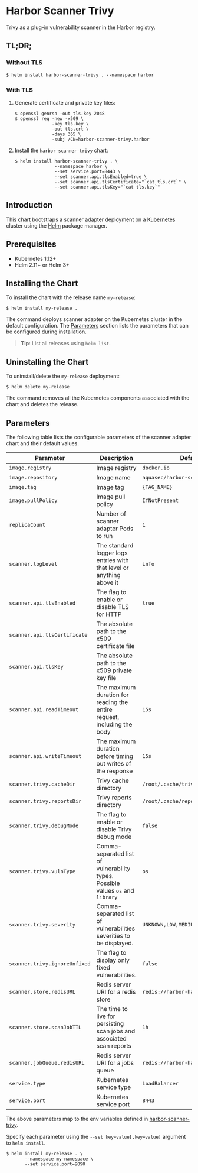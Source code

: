 # Harbor Scanner Trivy

Trivy as a plug-in vulnerability scanner in the Harbor registry.

## TL;DR;

### Without TLS

```
$ helm install harbor-scanner-trivy . --namespace harbor
```

### With TLS

1. Generate certificate and private key files:
   ```
   $ openssl genrsa -out tls.key 2048
   $ openssl req -new -x509 \
                 -key tls.key \
                 -out tls.crt \
                 -days 365 \
                 -subj /CN=harbor-scanner-trivy.harbor
   ```
2. Install the `harbor-scanner-trivy` chart:
   ```
   $ helm install harbor-scanner-trivy . \
                  --namespace harbor \
                  --set service.port=8443 \
                  --set scanner.api.tlsEnabled=true \
                  --set scanner.api.tlsCertificate="`cat tls.crt`" \
                  --set scanner.api.tlsKey="`cat tls.key`"
   ```

## Introduction

This chart bootstraps a scanner adapter deployment on a [Kubernetes](http://kubernetes.io) cluster using the
[Helm](https://helm.sh) package manager.

## Prerequisites

- Kubernetes 1.12+
- Helm 2.11+ or Helm 3+

## Installing the Chart

To install the chart with the release name `my-release`:

```
$ helm install my-release .
```

The command deploys scanner adapter on the Kubernetes cluster in the default configuration. The [Parameters](#parameters)
section lists the parameters that can be configured during installation.

> **Tip**: List all releases using `helm list`.

## Uninstalling the Chart

To uninstall/delete the `my-release` deployment:

```
$ helm delete my-release
```

The command removes all the Kubernetes components associated with the chart and deletes the release.

## Parameters

The following table lists the configurable parameters of the scanner adapter chart and their default values.

|            Parameter          |                                Description                              |    Default     |
|-------------------------------|-------------------------------------------------------------------------|----------------|
| `image.registry`              | Image registry                                                          | `docker.io`    |
| `image.repository`            | Image name                                                              | `aquasec/harbor-scanner-trivy` |
| `image.tag`                   | Image tag                                                               | `{TAG_NAME}`   |
| `image.pullPolicy`            | Image pull policy                                                       | `IfNotPresent` |
| `replicaCount`                | Number of scanner adapter Pods to run                                   | `1`            |
| `scanner.logLevel`            | The standard logger logs entries with that level or anything above it   | `info`         |
| `scanner.api.tlsEnabled`      | The flag to enable or disable TLS for HTTP                              | `true`         |
| `scanner.api.tlsCertificate`  | The absolute path to the x509 certificate file                          |                |
| `scanner.api.tlsKey`          | The absolute path to the x509 private key file                          |                |
| `scanner.api.readTimeout`     | The maximum duration for reading the entire request, including the body | `15s`          |
| `scanner.api.writeTimeout`    | The maximum duration before timing out writes of the response           | `15s`          |
| `scanner.trivy.cacheDir`      | Trivy cache directory                                                   | `/root/.cache/trivy`   |
| `scanner.trivy.reportsDir`    | Trivy reports directory                                                 | `/root/.cache/reports` |
| `scanner.trivy.debugMode`     | The flag to enable or disable Trivy debug mode                          | `false`        |
| `scanner.trivy.vulnType`      | Comma-separated list of vulnerability types. Possible values `os` and `library` | `os`   |
| `scanner.trivy.severity`      | Comma-separated list of vulnerabilities severities to be displayed.     | `UNKNOWN,LOW,MEDIUM,HIGH,CRITICAL` |
| `scanner.trivy.ignoreUnfixed` | The flag to display only fixed vulnerabilities.                         | `false` |
| `scanner.store.redisURL`      | Redis server URI for a redis store                                      | `redis://harbor-harbor-redis:6379` |
| `scanner.store.scanJobTTL`    | The time to live for persisting scan jobs and associated scan reports   | `1h`           |
| `scanner.jobQueue.redisURL`   | Redis server URI for a jobs queue                                       | `redis://harbor-harbor-redis:6379` |
| `service.type`                | Kubernetes service type                                                 | `LoadBalancer` |
| `service.port`                | Kubernetes service port                                                 | `8443`         |


The above parameters map to the env variables defined in [harbor-scanner-trivy](https://github.com/aquasecurity/harbor-scanner-trivy#configuration).

Specify each parameter using the `--set key=value[,key=value]` argument to `helm install`.

```
$ helm install my-release . \
       --namespace my-namespace \
       --set service.port=9090
```
